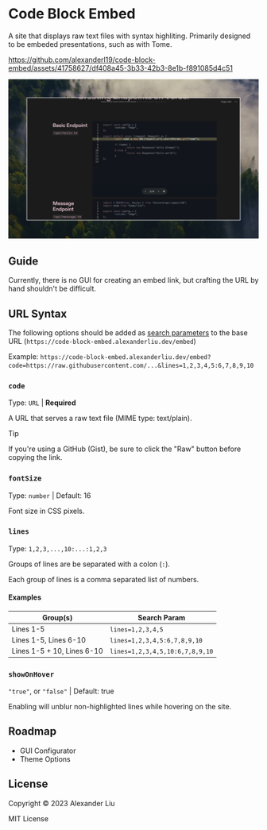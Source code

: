 # Code Block Embed

A site that displays raw text files with syntax highliting. Primarily designed to be embeded presentations, such as with Tome.

https://github.com/alexanderl19/code-block-embed/assets/41758627/df408a45-3b33-42b3-8e1b-f891085d4c51

![a Tome slide containing the text "Basic Endpoint" with an embeded code block to the right of the text. the user currently has the second group of lines out of four sets highlighted. ](./.github/assets/demo-tome.jpeg)

## Guide

Currently, there is no GUI for creating an embed link, but crafting the URL by hand shouldn't be difficult.

## URL Syntax

The following options should be added as [search parameters](https://developer.mozilla.org/en-US/docs/Web/API/URLSearchParams) to the base URL (`https://code-block-embed.alexanderliu.dev/embed`)

Example: `https://code-block-embed.alexanderliu.dev/embed?code=https://raw.githubusercontent.com/...&lines=1,2,3,4,5:6,7,8,9,10`

### `code`

Type: `URL` | **Required**

A URL that serves a raw text file (MIME type: text/plain).

> [!TIP]
> If you're using a GitHub (Gist), be sure to click the "Raw" button before copying the link.

### `fontSize`

Type: `number` | Default: 16

Font size in CSS pixels.

### `lines`

Type: `1,2,3,...,10:...:1,2,3`

Groups of lines are be separated with a colon (`:`).

Each group of lines is a comma separated list of numbers.

#### Examples

| Group(s)                   | Search Param                    |
| -------------------------- | ------------------------------- |
| Lines 1-5                  | `lines=1,2,3,4,5`               |
| Lines 1-5, Lines 6-10      | `lines=1,2,3,4,5:6,7,8,9,10`    |
| Lines 1-5 + 10, Lines 6-10 | `lines=1,2,3,4,5,10:6,7,8,9,10` |

### `showOnHover`

`"true"`, or `"false"` | Default: true

Enabling will unblur non-highlighted lines while hovering on the site.

## Roadmap

- GUI Configurator
- Theme Options

## License

Copyright © 2023 Alexander Liu

MIT License
